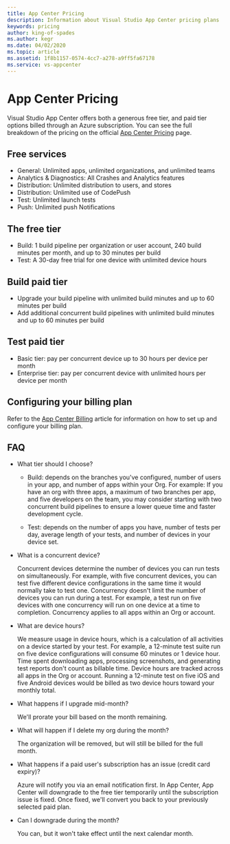 ```yaml
---
title: App Center Pricing
description: Information about Visual Studio App Center pricing plans
keywords: pricing
author: king-of-spades
ms.author: kegr
ms.date: 04/02/2020
ms.topic: article
ms.assetid: 1f8b1157-0574-4cc7-a278-a9ff5fa67178
ms.service: vs-appcenter
---
```


# App Center Pricing

Visual Studio App Center offers both a generous free tier, and paid tier options billed through an Azure subscription. You can see the full breakdown of the pricing on the official [App Center Pricing](https://www.visualstudio.com/app-center/pricing) page.

## Free services

- General: Unlimited apps, unlimited organizations, and unlimited teams
- Analytics & Diagnostics: All Crashes and Analytics features
- Distribution: Unlimited distribution to users, and stores
- Distribution: Unlimited use of CodePush
- Test: Unlimited launch tests
- Push: Unlimited push Notifications

## The free tier

- Build: 1 build pipeline per organization or user account, 240 build minutes per month, and up to 30 minutes per build
- Test: A 30-day free trial for one device with unlimited device hours

## Build paid tier

- Upgrade your build pipeline with unlimited build minutes and up to 60 minutes per build
- Add additional concurrent build pipelines with unlimited build minutes and up to 60 minutes per build
  
## Test paid tier
  
- Basic tier: pay per concurrent device up to 30 hours per device per month
- Enterprise tier: pay per concurrent device with unlimited hours per device per month

## Configuring your billing plan

Refer to the [App Center Billing](~/general/billing.md) article for information on how to set up and configure your billing plan.

## FAQ

- What tier should I choose?

  - Build: depends on the branches you've configured, number of users in your app, and number of apps within your Org. For example: If you have an org with three apps, a maximum of two branches per app, and five developers on the team, you may consider starting with two concurrent build pipelines to ensure a lower queue time and faster development cycle.

  - Test: depends on the number of apps you have, number of tests per day, average length of your tests, and number of devices in your device set.

- What is a concurrent device?

  Concurrent devices determine the number of devices you can run tests on simultaneously. For example, with five concurrent devices, you can test five different device configurations in the same time it would normally take to test one. Concurrency doesn't limit the number of devices you can run during a test. For example, a test run on five devices with one concurrency will run on one device at a time to completion. Concurrency applies to all apps within an Org or account.

- What are device hours?

  We measure usage in device hours, which is a calculation of all activities on a device started by your test. For example, a 12-minute test suite run on five device configurations will consume 60 minutes or 1 device hour. Time spent downloading apps, processing screenshots, and generating test reports don't count as billable time. Device hours are tracked across all apps in the Org or account. Running a 12-minute test on five iOS and five Android devices would be billed as two device hours toward your monthly total.

- What happens if I upgrade mid-month?

  We'll prorate your bill based on the month remaining.

- What will happen if I delete my org during the month?

  The organization will be removed, but will still be billed for the full month.

- What happens if a paid user's subscription has an issue (credit card expiry)?

  Azure will notify you via an email notification first. In App Center, App Center will downgrade to the free tier temporarily until the subscription issue is fixed. Once fixed, we'll convert you back to your previously selected paid plan.

- Can I downgrade during the month?

  You can, but it won't take effect until the next calendar month.
